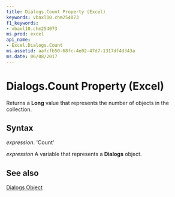 ```yaml
---
title: Dialogs.Count Property (Excel)
keywords: vbaxl10.chm254073
f1_keywords:
- vbaxl10.chm254073
ms.prod: excel
api_name:
- Excel.Dialogs.Count
ms.assetid: aafcfb50-68fc-4e02-47d7-1317df4d343a
ms.date: 06/08/2017
---
```



# Dialogs.Count Property (Excel)

Returns a  **Long** value that represents the number of objects in the collection.


## Syntax

 _expression_. 'Count'

 _expression_ A variable that represents a **Dialogs** object.


## See also


[Dialogs Object](Excel.Dialogs.md)

